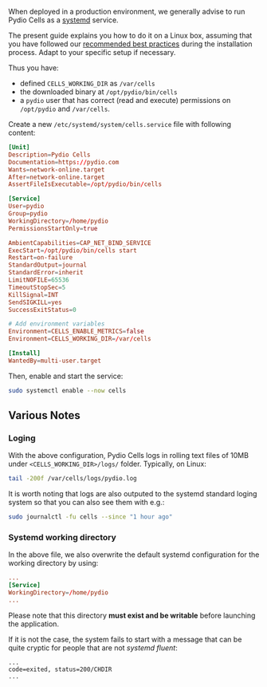 When deployed in a production environment, we generally advise to run Pydio Cells as a [systemd](https://systemd.io) service.

The present guide explains you how to do it on a Linux box, assuming that you have followed our [recommended best practices](../../cells/v2/best-practices) during the installation process. Adapt to your specific setup if necessary.

Thus you have:

- defined `CELLS_WORKING_DIR` as `/var/cells`
- the downloaded binary at `/opt/pydio/bin/cells`
- a `pydio` user that has correct (read and execute) permissions on `/opt/pydio` and `/var/cells`.

Create a new `/etc/systemd/system/cells.service` file with following content:

```conf
[Unit]
Description=Pydio Cells
Documentation=https://pydio.com
Wants=network-online.target
After=network-online.target
AssertFileIsExecutable=/opt/pydio/bin/cells

[Service]
User=pydio
Group=pydio
WorkingDirectory=/home/pydio
PermissionsStartOnly=true

AmbientCapabilities=CAP_NET_BIND_SERVICE
ExecStart=/opt/pydio/bin/cells start
Restart=on-failure
StandardOutput=journal
StandardError=inherit
LimitNOFILE=65536
TimeoutStopSec=5
KillSignal=INT
SendSIGKILL=yes
SuccessExitStatus=0

# Add environment variables
Environment=CELLS_ENABLE_METRICS=false
Environment=CELLS_WORKING_DIR=/var/cells

[Install]
WantedBy=multi-user.target
```

Then, enable and start the service:

```sh
sudo systemctl enable --now cells
```

## Various Notes

### Loging

With the above configuration, Pydio Cells logs in rolling text files of 10MB under `<CELLS_WORKING_DIR>/logs/` folder. Typically, on Linux:

```sh
tail -200f /var/cells/logs/pydio.log
```

It is worth noting that logs are also outputed to the systemd standard loging system so that you can also see them with e.g.:

```sh
sudo journalctl -fu cells --since "1 hour ago"
```

### Systemd working directory

In the above file, we also overwrite the default systemd configuration for the working directory by using:

```conf
...
[Service]
WorkingDirectory=/home/pydio
...
```

Please note that this directory **must exist and be writable** before launching the application.

If it is not the case, the system fails to start with a message that can be quite cryptic for people that are not _systemd fluent_:

```log
...
code=exited, status=200/CHDIR
...
```
